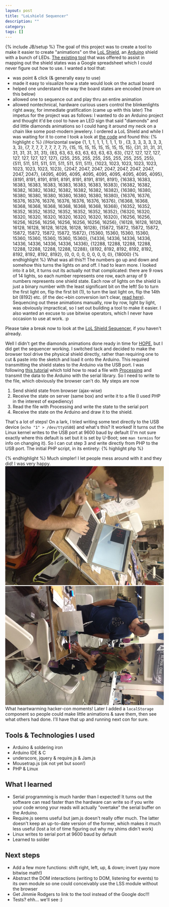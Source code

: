 ```yaml
---
layout: post
title: "LoLshield Sequencer"
description: ""
category: 
tags: []
---
```

{% include JB/setup %}
The goal of this project was to create a tool to make it easier to create "animations" on the [LoL Shield](http://jimmieprodgers.com/kits/lolshield/makelolshield/), an [Arduino](http://arduino.cc/) shield with a bunch of LEDs.  [The existing tool](https://docs.google.com/spreadsheet/ccc?key=0Aj5ldW_o2jR3dEJXMnI2Q1V4dkNQa0x5U0J2QVdyWHc&hl=en#gid=0) that was offered to assist in mapping out the shield states was a Google spreadsheet which I could never figure out how to use.  I wanted a tool that:
* was point & click (& generally easy to use)
* made it easy to visualize how a state would look on the actual board
* helped one understand the way the board states are encoded (more on this below)
* allowed one to sequence out and play thru an entire animation
* allowed nontechnical, hardware curious users control the blinkenlights right away, for immediate gratification (came up with this later)
The impetus for the project was as follows: I wanted to do an Arduino project and thought it'd be cool to have an LED sign that said "diamonds" and did little diamonds animations so I could hang it around my neck on a chain like some post-modern jewelery. I ordered a LoL Shield and while I was waiting for it to come I took a look at [the code](https://github.com/5263/LoLShield/blob/master/examples/LoLShield_BasicTest/LoLShield_BasicTest.pde#L51) and found this:
{% highlight c %}
//Horizontal swipe
{1, 1, 1, 1, 1, 1, 1, 1, 1} ,
{3, 3, 3, 3, 3, 3, 3, 3, 3},
{7, 7, 7, 7, 7, 7, 7, 7, 7},
{15, 15, 15, 15, 15, 15, 15, 15, 15},
{31, 31, 31, 31, 31, 31, 31, 31, 31},
{63, 63, 63, 63, 63, 63, 63, 63, 63},
{127, 127, 127, 127, 127, 127, 127, 127, 127},
{255, 255, 255, 255, 255, 255, 255, 255, 255},
{511, 511, 511, 511, 511, 511, 511, 511, 511},
{1023, 1023, 1023, 1023, 1023, 1023, 1023, 1023, 1023},
{2047, 2047, 2047, 2047, 2047, 2047, 2047, 2047, 2047},
{4095, 4095, 4095, 4095, 4095, 4095, 4095, 4095, 4095},
{8191, 8191, 8191, 8191, 8191, 8191, 8191, 8191, 8191},
{16383, 16383, 16383, 16383, 16383, 16383, 16383, 16383, 16383},
{16382, 16382, 16382, 16382, 16382, 16382, 16382, 16382, 16382},
{16380, 16380, 16380, 16380, 16380, 16380, 16380, 16380, 16380},
{16376, 16376, 16376, 16376, 16376, 16376, 16376, 16376, 16376},
{16368, 16368, 16368, 16368, 16368, 16368, 16368, 16368, 16368},
{16352, 16352, 16352, 16352, 16352, 16352, 16352, 16352, 16352},
{16320, 16320, 16320, 16320, 16320, 16320, 16320, 16320, 16320},
{16256, 16256, 16256, 16256, 16256, 16256, 16256, 16256, 16256},
{16128, 16128, 16128, 16128, 16128, 16128, 16128, 16128, 16128},
{15872, 15872, 15872, 15872, 15872, 15872, 15872, 15872, 15872},
{15360, 15360, 15360, 15360, 15360, 15360, 15360, 15360, 15360},
{14336, 14336, 14336, 14336, 14336, 14336, 14336, 14336, 14336},
{12288, 12288, 12288, 12288, 12288, 12288, 12288, 12288, 12288},
{8192, 8192, 8192, 8192, 8192, 8192, 8192, 8192, 8192},
{0, 0, 0, 0, 0, 0, 0, 0, 0}, 
{18000}
{% endhighlight %}
What was all this?! The numbers go up and down and somehow this turns the lights on and off.  I had to learn more.  I looked into it a bit, it turns out its actually not that complicated: there are 9 rows of 14 lights, so each number represents one row, each array of 9 numbers represents one shield state.  Each row of lights on the shield is just a binary number with the least significant bit on the left!  So to turn the first light on, flip the first bit (1), to turn the last light on, flip the 14th bit (8192) etc. (if the dec->bin conversion isn't clear, [read here](http://www.wikihow.com/Convert-from-Decimal-to-Binary)).  Sequencing out these animations manually, row by row, light by light, was obviously impractical, so I set out building a tool to make it easier.  I also wanted an excuse to use bitwise operators, which I never have occasion to use at work. :p

Please take a break now to look at the [LoL Shield Sequencer](http://sequoia.github.com/LSS/), if you haven't already.

Well I didn't get the diamonds animations done ready in time for [HOPE](http://hopenumbernine.net/), but I did get the sequencer working.  I switched tack and decided to make the browser tool drive the physical shield directly, rather than requiring one to cut & paste into the sketch and load it onto the Arduino.  This required transmitting the shield states to the Arduino via the USB port.  I was following [this tutorial](http://arduinobasics.blogspot.com/2011/06/reading-text-or-csv-file-using.html) which told how to read a file with [Processing](http://processing.org/) and transmit the data to the Arduino with the serial library.  So I need to write to the file, which obviously the browser can't do.  My steps are now
1. Send shield state from browser (ajax-wise)
2. Receive the state on server (same box) and write it to a file (I used PHP in the interest of expediency)
3. Read the file with Processing and write the state to the serial port
4. Receive the state on the Arduino and draw it to the shield.

That's a lot of steps!  On a lark, I tried writing some text directly to the USB device (```echo "1" > /dev/ttyUSB0```) and what's this? It worked! It turns out the Linux kernel writes to the USB port at 9600 baud by default (I'm not sure exactly where this default is set but it is set by U-Boot; see ```man termios``` for info on changing it). So I can cut step 3 and write directly from PHP to the USB port.  The initial PHP script, in its entirety:
{% highlight php %}
<?php
  file_put_contents(/dev/ttyUSB0 , $_POST['frame']);
?>
{% endhighlight %}
Much simpler!  I let people mess around with it and they did! I was very happy.
![Young man using the LSS in the browser with the Arduino shield updating in real time](/img/lss_hi.jpg)
![A small group of people messing with the LSS](/img/lss_group.jpg)
What heartwarming hacker-con moments!  Later I added a ```localStorage``` component so people could make little animations & save them, then see what others had done.  I'll have that up and running next con for sure.

## Tools & Technologies I used
* Arduino & soldering iron
* Arduino IDE & C
* underscore, jquery & require.js & Jam.js
* Mousetrap.js (ok not yet but soon!)
* PHP & Linux

## What I learned
* Serial programming is much harder than I expected! It turns out the software can read faster than the hardware can write so if you write your code wrong your reads will actually "overtake" the serial buffer on the Arduino.
* Require.js seems useful but jam.js doesn't really offer much.  The latter doesn't keep an up-to-date version of the former, which makes it much less useful (lost a lot of time figuring out why my shims didn't work)
* Linux writes to serial port at 9600 baud by default
* Learned to solder

## Next steps
* Add a few more functions: shift right, left, up, & down; invert (yay more bitwise math!)
* Abstract the DOM interactions (writing to DOM, listening for events) to its own module so one could conceivably use the LSS module without the browser
* Get Jimmie Rodgers to link to the tool instead of the Google doc!!!
* Tests? ehh... we'll see :)
